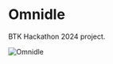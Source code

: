 # Omnidle
 BTK Hackathon 2024 project.

![Omnidle](https://github.com/user-attachments/assets/07a3fe58-a7cc-40c7-a37d-cc3bf037e892)
